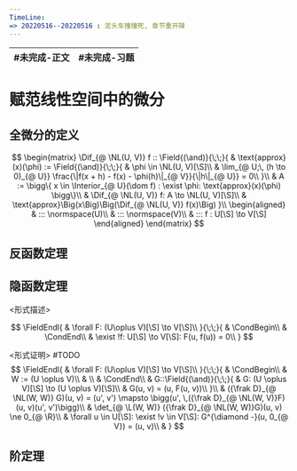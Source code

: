 ```yaml
---
TimeLine: 
=> 20220516--20220516 : 泥头车撞撞死, 章节重开辣
---
```

| #未完成-正文 | #未完成-习题 |
| ------------ | ------------ |

# 赋范线性空间中的微分
## 全微分的定义

$$
\begin{matrix}
\Dif_{@ \NL(U, V)} f :: \Field{(\and)}{\;\;}{
    & \text{approx}(x)(\phi) 
    := \Field{(\and)}{\;\;}{
        & \phi \in \NL(U, V)[\S]\\
        & \lim_{@ U;\, (h \to 0)_{@ U}} 
            \frac{\|f(x + h) - f(x) - \phi(h)\|_{@ V}}{\|h\|_{@ U}} = 0\\
    }\\
    & A := \bigg\{
        x \in \Interior_{@ U}(\dom f) : 
        \exist \phi: \text{approx}(x)(\phi) 
    \bigg\}\\
    & \Dif_{@ \NL(U, V)} f: A \to \NL(U, V)[\S]\\
    & \text{approx}\Big(x\Big)\Big(\Dif_{@ \NL(U, V)} f(x)\Big)
}\\
\begin{aligned}
    & ::: \normspace(U)\\
    & ::: \normspace(V)\\
    & ::: f : U[\S] \to V[\S] 
\end{aligned}
\end{matrix}
$$

## 反函数定理

## 隐函数定理

\<形式描述\>

$$
\FieldEndl{
    & \forall F: (U\oplus V)[\S] \to V[\S]\\
}{\;\;}{
    & \CondBegin\\
    & \CondEnd\\
    & \exist !f: U[\S] \to V[\S]: F(u, f(u)) = 0\\
}
$$

\<形式证明\>
#TODO 
$$
\FieldEndl{
    & \forall F: (U\oplus V)[\S] \to V[\S]\\
}{\;\;}{
    & \CondBegin\\
    & W := (U \oplus V)\\
    & \\
    & \CondEnd\\
    & G::\Field{(\and)}{\;\;}{
        & G: (U \oplus V)[\S] \to (U \oplus V)[\S]\\
        & G(u, v) = (u, F(u, v))\\
    }\\
    & ({\frak D}_{@ \NL(W, W)} G)(u, v) = 
        (u', v') \mapsto \bigg(u', \,({\frak D}_{@ \NL(W, V)}F)(u, v)(u', v')\bigg)\\
    & \det_{@ \L(W, W)} ({\frak D}_{@ \NL(W, W)}G)(u, v) \ne 0_{@ \R}\\
    & \forall u \in U[\S]: \exist !v \in V[\S]: G^{\diamond -}(u, 0_{@ V}) = (u, v)\\
    & 
}
$$


## 阶定理

